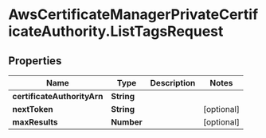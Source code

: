 # AwsCertificateManagerPrivateCertificateAuthority.ListTagsRequest

## Properties

Name | Type | Description | Notes
------------ | ------------- | ------------- | -------------
**certificateAuthorityArn** | **String** |  | 
**nextToken** | **String** |  | [optional] 
**maxResults** | **Number** |  | [optional] 


